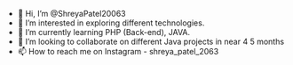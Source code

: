 - 👋 Hi, I’m @ShreyaPatel20063
- 👀 I’m interested in exploring different technologies.
- 🌱 I’m currently learning PHP (Back-end), JAVA.
- 💞️ I’m looking to collaborate on different Java projects in near 4 5 months
- 📫 How to reach me on Instagram - shreya_patel_2063

<!---
ShreyaPatel20063/ShreyaPatel20063 is a ✨ special ✨ repository because its `README.md` (this file) appears on your GitHub profile.
You can click the Preview link to take a look at your changes.
--->
